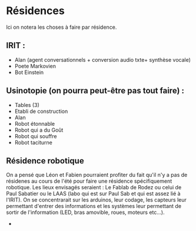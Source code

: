 # Résidences
Ici on notera les choses à faire par résidence. 

## IRIT : 
- Alan (agent conversationnels + conversion audio txte+ synthèse vocale)
- Poete Markovien
- Bot Einstein

## Usinotopie (on pourra peut-être pas tout faire) : 
- Tables (3)
- Etabli de construction
- Alan
- Robot étonnable
- Robot qui a du Goût
- Robot qui souffre
- Robot taciturne

## Résidence robotique
On a pensé que Léon et Fabien pourraient profiter du fait qu'il n'y a pas de résidenes au cours de l'été pour faire une résidence spécifiquement robotique. Les lieux envisagés seraient : Le Fablab de Rodez ou celui de Paul Sabatier ou le LAAS (labo qui est sur Paul Sab et qui est assez lié à l'IRIT). On se concentrarait sur les arduinos, leur codage, les capteurs leur permettant d'entrer des informations et les systèmes leur permettant de sortir de l'information (LED, bras amovible, roues, moteurs etc...).

- 

